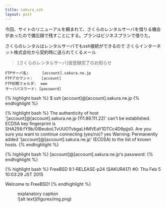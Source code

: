 ```yaml
---
title: sakura_ssh
layout: post
---
```


今回、サイトのリニューアルを頼まれて、さくらのレンタルサーバを借りる機会があったので備忘録で残すことにする。プランはビジネスプランで借りた。

さくらのレンタルはレンタルサーバでもssh接続ができるので
さくらインターネット株式会社から契約時に送られてくるメール

> [さくらのレンタルサーバ]仮登録完了のお知らせ
 > 
```
FTPサーバ名:      [account].sakura.ne.jp
FTPアカウント:    [account]
FTP初期フォルダ:  www
サーバパスワード: [password]
```

{% highlight bash %}
$ ssh [account]@[account].sakura.ne.jp
{% endhighlight %}

{% highlight bash %}
The authenticity of host '[account]@[account].sakura.ne.jp (111.88.111.22)' can't be established.
ECDSA key fingerprint is SHA256:fY9b/0IBeuboLTvUUOTvbgaLHMVEaY1DTCc4D6pjjs0.
Are you sure you want to continue connecting (yes/no)? yes
Warning: Permanently added '[account]@[account].sakura.ne.jp' (ECDSA) to the list of known hosts.
{% endhighlight %}

{% highlight bash %}
[account]@[account].sakura.ne.jp's password:
{% endhighlight %}

{% highlight bash %}
FreeBSD 9.1-RELEASE-p24 (SAKURA17) #0: Thu Feb  5 10:03:29 JST 2015

Welcome to FreeBSD!
{% endhighlight %}

<figure>
	<figcaption>explanatory caption</figcaption>
	![alt text](figures/img.png)	
</figure>

